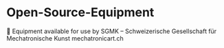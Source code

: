 # Open-Source-Equipment
🙂 Equipment available for use by SGMK – Schweizerische Gesellschaft für Mechatronische Kunst mechatronicart.ch

